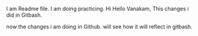 I am Readme file. I am doing practicing. Hi Hello Vanakam, This changes i did in Gitbash.

now the changes i am doing in Github. will see how it will reflect in  gitbash.
